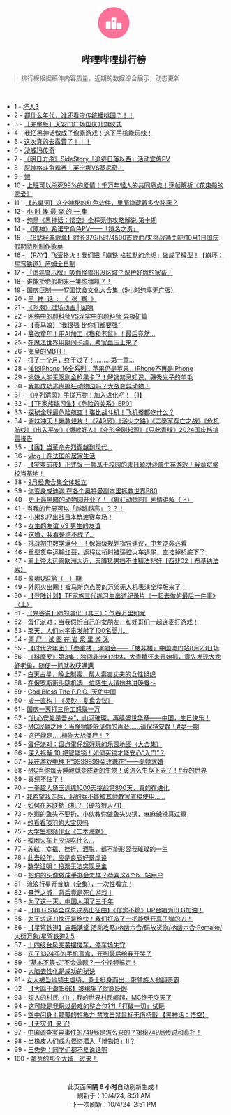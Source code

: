 <div align="center">
    <img src="./assets/icon_rank.png" alt="logo" />
    <h2>哔哩哔哩排行榜</h>
</div>

> 排行榜根据稿件内容质量，近期的数据综合展示，动态更新

<br />

<ul><li><span>1 - <a href=https://www.bilibili.com/BV1GaxCewEcH>坏人3</a></span></li><li><span>2 - <a href=https://www.bilibili.com/BV115xbejEkw>都什么年代，谁还看守传统蟠桃园？！！</a></span></li><li><span>3 - <a href=https://www.bilibili.com/BV1gbx8edEUL>【完整版】天安门广场国庆升旗仪式</a></span></li><li><span>4 - <a href=https://www.bilibili.com/BV1WQxee4Eyv>我把黑神话做成了像素游戏！这下手机能玩辣！</a></span></li><li><span>5 - <a href=https://www.bilibili.com/BV1h7xxemESe>这次真的去露营了！！！</a></span></li><li><span>6 - <a href=https://www.bilibili.com/BV1v84ge7Em8>沙威玛传奇</a></span></li><li><span>7 - <a href=https://www.bilibili.com/BV1A14KeDEmW>《明日方舟》SideStory「追迹日落以西」活动宣传PV</a></span></li><li><span>8 - <a href=https://www.bilibili.com/BV1jQxDehEh6>原神格斗争霸赛！芙宁娜VS基尼奇！</a></span></li><li><span>9 - <a href=https://www.bilibili.com/BV1jJsZekE88>懒</a></span></li><li><span>10 - <a href=https://www.bilibili.com/BV16VxaeyEMS>上班可以杀死99%的爱情！千万年轻人的共同痛点！逐帧解析《花束般的恋爱》</a></span></li><li><span>11 - <a href=https://www.bilibili.com/BV12Xx4ekEvm>【苏星河】这个神秘的红色软件，里面隐藏着多少秘密？</a></span></li><li><span>12 - <a href=https://www.bilibili.com/BV1rVxsehE9m>小&nbsp;时&nbsp;候&nbsp;最&nbsp;爽&nbsp;的&nbsp;一&nbsp;集</a></span></li><li><span>13 - <a href=https://www.bilibili.com/BV1vx4KeeEm2>纯黑《黑神话：悟空》全程无伤攻略解说&nbsp;第十期</a></span></li><li><span>14 - <a href=https://www.bilibili.com/BV1RaxseEEXo>《原神》希诺宁角色PV——「铸名之责」</a></span></li><li><span>15 - <a href=https://www.bilibili.com/BV1u3smeMEZ9>【B站经典歌单】时长379小时/4500首歌曲/来挑战通关吧/10月1日国庆假期特别制作歌单</a></span></li><li><span>16 - <a href=https://www.bilibili.com/BV1ssxgeZEHK>【RAY】飞萤扑火！我们把「崩铁:格拉默的余烬」做成了模型！【崩坏：星穹铁道】萨姆全自制</a></span></li><li><span>17 - <a href=https://www.bilibili.com/BV1rYxvetE22>『诡异警示牌』吸血怪兽出没区域？保护好你的家畜！</a></span></li><li><span>18 - <a href=https://www.bilibili.com/BV1PR4gecEwM>谁能拒绝假期来一集脱缰凯？！</a></span></li><li><span>19 - <a href=https://www.bilibili.com/BV1TU4geNERX>国庆巨制——17国饮食文化大合集（5小时纯享无广版）</a></span></li><li><span>20 - <a href=https://www.bilibili.com/BV1rxxhe2Eb6>黑&nbsp;&nbsp;神&nbsp;&nbsp;话&nbsp;&nbsp;:&nbsp;&nbsp;《&nbsp;&nbsp;张&nbsp;&nbsp;骞&nbsp;&nbsp;》</a></span></li><li><span>21 - <a href=https://www.bilibili.com/BV1gpxxe5E4s>《鸣潮》过场动画&nbsp;|&nbsp;回响</a></span></li><li><span>22 - <a href=https://www.bilibili.com/BV1mtxqezEyh>网络中的颜料师VS现实中的颜料师&nbsp;异极矿篇</a></span></li><li><span>23 - <a href=https://www.bilibili.com/BV1UaxTesEty>【赛马娘】“我很强&nbsp;比你们都要强”</a></span></li><li><span>24 - <a href=https://www.bilibili.com/BV1mExYeFEAs>篡改童年！用AI加工《猫和老鼠》！最后竟然…</a></span></li><li><span>25 - <a href=https://www.bilibili.com/BV1zexhe3EBc>在魔法世界用阴间卡组，考官血压上来了</a></span></li><li><span>26 - <a href=https://www.bilibili.com/BV1X2tCeBE6j>海皇的MBTI！</a></span></li><li><span>27 - <a href=https://www.bilibili.com/BV1UPxieTEZT>打了一个月，终于过了！.........第一章...</a></span></li><li><span>28 - <a href=https://www.bilibili.com/BV17JxeeEEYb>浅谈iPhone&nbsp;16全系列：苹果仍是苹果，iPhone不再是iPhone</a></span></li><li><span>29 - <a href=https://www.bilibili.com/BV1KKxseTE9c>地铁人能无限刷金枪黑卡了！解锁禁忌知识，薅秃光子的羊毛</a></span></li><li><span>30 - <a href=https://www.bilibili.com/BV1ScxsezE5U>我能成功逃离癫狂动物园吗？大战变异动物！</a></span></li><li><span>31 - <a href=https://www.bilibili.com/BV1Nr4Pe1Eiy>《序列清风》手搓万物！加入进化吧！【1】</a></span></li><li><span>32 - <a href=https://www.bilibili.com/BV1QFxbedEeF>【TF家族练习生】《危险的关系》EP01</a></span></li><li><span>33 - <a href=https://www.bilibili.com/BV1ZLxrePECy>探秘全球最危险航空！堪比战斗机！飞机餐都吃什么？</a></span></li><li><span>34 - <a href=https://www.bilibili.com/BV1Mv4PeSE1T>爹味冲天！爆款烂片！《749局》《浴火之路》《志愿军存亡之战》《危机航线》《出入平安》《爆款好人》《变形金刚起源》《只此青绿》2024国庆档排雷报告</a></span></li><li><span>35 - <a href=https://www.bilibili.com/BV1D1x4e7EMF>【轰】当革命先烈穿越到现代…</a></span></li><li><span>36 - <a href=https://www.bilibili.com/BV16UxTeCEeZ>vlog｜在法国的居家生活</a></span></li><li><span>37 - <a href=https://www.bilibili.com/BV14osoetENq>【灾变前夜】正式版&nbsp;一款基于校园的末日题材沙盒生存游戏！我竟将学校当基地！</a></span></li><li><span>38 - <a href=https://www.bilibili.com/BV1yVxKeUEfc>9月经典合集全体起立</a></span></li><li><span>39 - <a href=https://www.bilibili.com/BV19hx1ezE5f>你变身成迪迦&nbsp;在各个奥特曼副本里拯救世界P80</a></span></li><li><span>40 - <a href=https://www.bilibili.com/BV1QfxxeUEVb>史上最黑暗的动物园开业了！《癫狂动物园》剧情讲解（上）</a></span></li><li><span>41 - <a href=https://www.bilibili.com/BV1tK4GerEyE>当我的世界可以「越跳越高」？？！</a></span></li><li><span>42 - <a href=https://www.bilibili.com/BV1qrxYe5E2H>小米SU7出战日本筑波赛车场！</a></span></li><li><span>43 - <a href=https://www.bilibili.com/BV1QVxYeeEMa>女生的友谊&nbsp;VS&nbsp;男生的友谊</a></span></li><li><span>44 - <a href=https://www.bilibili.com/BV18yxbedE98>这婚，我看是结不成了...</a></span></li><li><span>45 - <a href=https://www.bilibili.com/BV1yjx4eTEHM>挑战初中数学满分！！保姆级规划指导建议，中考逆袭必看</a></span></li><li><span>46 - <a href=https://www.bilibili.com/BV1TS4geeEy7>重型货车运输红茶，返程过桥时被遥控火车追尾，直接掉桥底下了</a></span></li><li><span>47 - <a href=https://www.bilibili.com/BV1iQxxesEfQ>离上帝太远离欧洲太近，天降猛男挡不住精法非奸【西非02丨布基纳法索】</a></span></li><li><span>48 - <a href=https://www.bilibili.com/BV1cd4MeXEp5>豪嘟U逗第（一）期</a></span></li><li><span>49 - <a href=https://www.bilibili.com/BV1Btx4efEew>外网火出圈！被马斯克点赞的万架无人机表演全程版来了！</a></span></li><li><span>50 - <a href=https://www.bilibili.com/BV1erxheiEyM>【登陆计划】TF家族三代练习生出道纪录片《一起去做的最后一件事》（上）</a></span></li><li><span>51 - <a href=https://www.bilibili.com/BV1waxYeHESd>【鬼谷说】肺的演化（其三）：气吞万里如龙</a></span></li><li><span>52 - <a href=https://www.bilibili.com/BV1ebxpekEvF>蛋仔派对：当我假扮自己的女朋友，和好哥们一起连麦打游戏！</a></span></li><li><span>53 - <a href=https://www.bilibili.com/BV1yYxxeqEcz>那天，人们向宇宙发射了100名婴儿…</a></span></li><li><span>54 - <a href=https://www.bilibili.com/BV1xYxteLET4>僵&nbsp;尸：试&nbsp;图&nbsp;在&nbsp;岩&nbsp;浆&nbsp;里&nbsp;游&nbsp;泳</a></span></li><li><span>55 - <a href=https://www.bilibili.com/BV1GRxWeyEva>【时代少年团】「叁重楼」演唱会——「楼非楼」中国澳门站8月23日场</a></span></li><li><span>56 - <a href=https://www.bilibili.com/BV1bxxUe6Ept>《科摩罗》第3集：独闯非洲红树林，大青蟹还未开始抓，竟先发现大龙虾老巢，随便一抓就收获满满</a></span></li><li><span>57 - <a href=https://www.bilibili.com/BV1hdxvekEiV>白天占星，晚上制毒，帮人毒害丈夫的女性组织</a></span></li><li><span>58 - <a href=https://www.bilibili.com/BV13mxMeNEi6>在俄罗斯街头随机选一位陌生人请她共进晚餐～</a></span></li><li><span>59 - <a href=https://www.bilibili.com/BV1G5xxeSECf>God&nbsp;Bless&nbsp;The&nbsp;P.R.C.-天佑中国</a></span></li><li><span>60 - <a href=https://www.bilibili.com/BV1dy4TegEen>虚一直构｜《灵砂：复盘会议》</a></span></li><li><span>61 - <a href=https://www.bilibili.com/BV14FxeewE6Z>国庆一天打三份工怒赚一万</a></span></li><li><span>62 - <a href=https://www.bilibili.com/BV1TExYecEb3>“此心安处是吾乡”，山河璀璨，再续盛世华章——中国，生日快乐！</a></span></li><li><span>63 - <a href=https://www.bilibili.com/BV122xmeTEh3>MC寂静之地：当怪物能听见你的声音......请保持安静！#第一期</a></span></li><li><span>64 - <a href=https://www.bilibili.com/BV1VwxhePEmX>这还能是.....植物大战僵尸！？</a></span></li><li><span>65 - <a href=https://www.bilibili.com/BV1yqxNeVEis>蛋仔派对：盘点蛋仔超好玩的乐园地图（大合集）</a></span></li><li><span>66 - <a href=https://www.bilibili.com/BV115xbejEaK>深入拆解&nbsp;10&nbsp;把智能锁！如何买锁才能安心“入门”？</a></span></li><li><span>67 - <a href=https://www.bilibili.com/BV1aPsieVEXn>我在游戏中种下“9999999朵玫瑰花”——向她求婚</a></span></li><li><span>68 - <a href=https://www.bilibili.com/BV15Xx2e5Ekj>MC当你每天睡醒就变成新的生物！该怎么生存下去？！#我的世界</a></span></li><li><span>69 - <a href=https://www.bilibili.com/BV15UxyeuEny>真绷不住了！</a></span></li><li><span>70 - <a href=https://www.bilibili.com/BV1FQxaeUErh>一拳超人埼玉训练1000天挑战第800天，真的在进化</a></span></li><li><span>71 - <a href=https://www.bilibili.com/BV1f3xEeBEPc>我希望我走后，我的兵不能被其他教官直接使用……</a></span></li><li><span>72 - <a href=https://www.bilibili.com/BV1vNxyeBE2F>如何在苏联劫飞机？【硬核狠人71】</a></span></li><li><span>73 - <a href=https://www.bilibili.com/BV1z6xveXECk>吃剩的鱼头不要扔，小伙教你做鱼头火锅，麻麻辣辣真过瘾</a></span></li><li><span>74 - <a href=https://www.bilibili.com/BV1twxieBE4M>想看看项羽的大宝贝吗</a></span></li><li><span>75 - <a href=https://www.bilibili.com/BV1MMx4eCEWB>大学生视频作业《二本海默》</a></span></li><li><span>76 - <a href=https://www.bilibili.com/BV1LNxvemEbY>被困火车上应该吃什么...</a></span></li><li><span>77 - <a href=https://www.bilibili.com/BV1m6x1eYEks>苏轼：幸福、挫折、洒脱，都不能形容我璀璨的一生</a></span></li><li><span>78 - <a href=https://www.bilibili.com/BV14RsoefE8z>此去经年，应是良辰好景虚设</a></span></li><li><span>79 - <a href=https://www.bilibili.com/BV1igxxepEpF>数学证明：投票无法实现民主</a></span></li><li><span>80 - <a href=https://www.bilibili.com/BV1iWxse9E9V>把你的头像做成手办会怎样？恭喜这4个b...站用户</a></span></li><li><span>81 - <a href=https://www.bilibili.com/BV1JJxeeEETX>流浪行星开普勒（全集），一次性看完！</a></span></li><li><span>82 - <a href=https://www.bilibili.com/BV1ozxkeqERw>悬浮之城，背后竟是死亡游戏！</a></span></li><li><span>83 - <a href=https://www.bilibili.com/BV1yCxCeXEFd>为了这一天，中国人用了三千年</a></span></li><li><span>84 - <a href=https://www.bilibili.com/BV19ZxjebEyw>【BLG&nbsp;S14全球总决赛出征曲】《信念不熄》UP合唱为BLG加油！</a></span></li><li><span>85 - <a href=https://www.bilibili.com/BV1LaxseJEJb>为了求证刀快还是枪快！我们打造了一把能劈开真子弹的刀！</a></span></li><li><span>86 - <a href=https://www.bilibili.com/BV1DexpeuE4D>【星穹铁道】庙趣满堂&nbsp;活动攻略/枘凿六合/码放货物/枘凿六合·Remake/大衍万象/星穹铁道2.5</a></span></li><li><span>87 - <a href=https://www.bilibili.com/BV1nNxteeEaB>十四级台风突袭摆摊车，停车场失守</a></span></li><li><span>88 - <a href=https://www.bilibili.com/BV1saxveFEFy>花了1324买的手机盲盒，开到最后给我开哭了</a></span></li><li><span>89 - <a href=https://www.bilibili.com/BV1rnx4eeEDy>“基本不等式”不会做题？一个视频搞定！</a></span></li><li><span>90 - <a href=https://www.bilibili.com/BV1Fdxee9Esm>大脑去性化是成功的秘诀</a></span></li><li><span>91 - <a href=https://www.bilibili.com/BV1KKxseTEAW>女人被当地领主虐待，勇士挺身而出，带领族人掀翻恶霸</a></span></li><li><span>92 - <a href=https://www.bilibili.com/BV1PSxeeZEx5>【大鸣王潮1566】被绑架了就眨眨眼</a></span></li><li><span>93 - <a href=https://www.bilibili.com/BV1CpxheUEMU>烦人的村民（1）：我的世界村民崛起，MC终于变天了</a></span></li><li><span>94 - <a href=https://www.bilibili.com/BV1uL4NepEUS>这可能是我玩过最难的整合包??!「打破一切」试玩</a></span></li><li><span>95 - <a href=https://www.bilibili.com/BV18Dxhe8E29>空中闪身！颠覆的想象力&nbsp;禁攻击禁鼠标无伤杨戬&nbsp;【黑神话：悟空】</a></span></li><li><span>96 - <a href=https://www.bilibili.com/BV1kb4NekE6x>【天灾II】来了!</a></span></li><li><span>97 - <a href=https://www.bilibili.com/BV1C9xmeaEbH>中国调查灵异事件的749局是怎么来的？揭秘749局传说和真相！</a></span></li><li><span>98 - <a href=https://www.bilibili.com/BV1A6x8eEER6>当橡皮人们成为怪盗潜入「博物馆」!!？</a></span></li><li><span>99 - <a href=https://www.bilibili.com/BV12NxeeZEjJ>王秀秀：同学们都不爱说话啊</a></span></li><li><span>100 - <a href=https://www.bilibili.com/BV1V8xFeCEh8>拿葱的那个大婶，过来！</a></span></li></ul>

<br />

<p align=center>此页面<strong>间隔 6 小时</strong>自动刷新生成！<br>刷新于：10/4/24, 8:51 AM<br>下一次刷新：10/4/24, 2:51 PM</p>